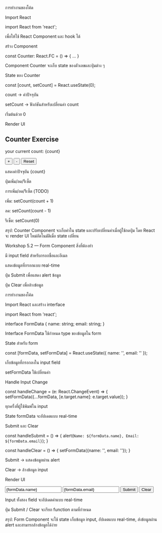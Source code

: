 การทำงานของโค้ด

Import React

import React from 'react';


เพื่อให้ใช้ React Component และ hook ได้

สร้าง Component

const Counter: React.FC = () => { ... }


Component Counter จะเก็บ state ของตัวเลขและปุ่มต่าง ๆ

State ของ Counter

const [count, setCount] = React.useState(0);


count → ค่าปัจจุบัน

setCount → ฟังก์ชันสำหรับเปลี่ยนค่า count

เริ่มต้นด้วย 0

Render UI

<div>
    <h2>Counter Exercise</h2>
    <p>your current count: {count}</p>
    <button>+</button>
    <button>-</button>
    <button>Reset</button>
</div>


แสดงค่าปัจจุบัน {count}

ปุ่มเพิ่ม/ลด/รีเซ็ต

การเพิ่ม/ลด/รีเซ็ต (TODO)

เพิ่ม: setCount(count + 1)

ลด: setCount(count - 1)

รีเซ็ต: setCount(0)

สรุป: Counter Component จะเก็บค่าใน state และปรับเปลี่ยนค่าเมื่อผู้ใช้กดปุ่ม โดย React จะ render UI ใหม่อัตโนมัติเมื่อ state เปลี่ยน

Workshop 5.2 — Form Component
สิ่งที่ต้องทำ

มี input field สำหรับกรอกชื่อและอีเมล

แสดงข้อมูลที่กรอกแบบ real-time

ปุ่ม Submit เพื่อแสดง alert ข้อมูล

ปุ่ม Clear เพื่อล้างข้อมูล

การทำงานของโค้ด

Import React และสร้าง interface

import React from 'react';

interface FormData {
    name: string;
    email: string;
}


Interface FormData ใช้กำหนด type ของข้อมูลใน form

State สำหรับ form

const [formData, setFormData] = React.useState<FormData>({
    name: '',
    email: ''
});


เก็บข้อมูลที่กรอกลงใน input field

setFormData ใช้เปลี่ยนค่า

Handle Input Change

const handleChange = (e: React.ChangeEvent<HTMLInputElement>) => {
    setFormData({...formData, [e.target.name]: e.target.value});
}


ทุกครั้งที่ผู้ใช้พิมพ์ใน input

State formData จะอัปเดตแบบ real-time

Submit และ Clear

const handleSubmit = () => {
    alert(`Name: ${formData.name}, Email: ${formData.email}`);
}

const handleClear = () => {
    setFormData({name: '', email: ''});
}


Submit → แสดงข้อมูลผ่าน alert

Clear → ล้างข้อมูล input

Render UI

<input name="name" value={formData.name} onChange={handleChange} />
<input name="email" value={formData.email} onChange={handleChange} />
<button onClick={handleSubmit}>Submit</button>
<button onClick={handleClear}>Clear</button>


Input ทั้งสอง field จะอัปเดตค่าแบบ real-time

ปุ่ม Submit / Clear จะเรียก function ตามที่กำหนด

สรุป: Form Component จะใช้ state เก็บข้อมูล input, อัปเดตแบบ real-time, ส่งข้อมูลผ่าน alert และสามารถล้างข้อมูลได้ง่าย